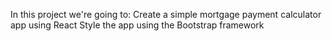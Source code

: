 In this project we're going to:
Create a simple mortgage payment calculator app using React
Style the app using the Bootstrap framework